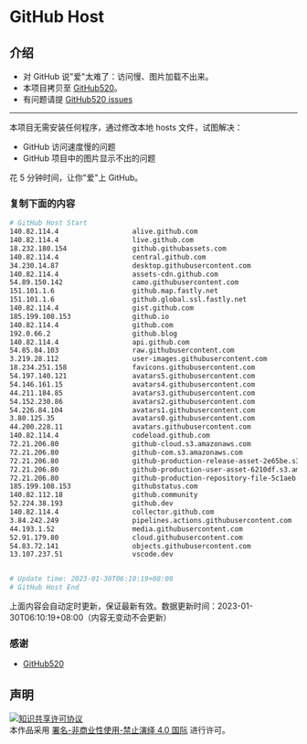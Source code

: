 # GitHub Host
## 介绍
- 对 GitHub 说"爱"太难了：访问慢、图片加载不出来。
- 本项目拷贝至 [GitHub520](https://github.com/521xueweihan/GitHub520)。
- 有问题请提 [GitHub520 issues](https://github.com/521xueweihan/GitHub520/issues/new)

---

本项目无需安装任何程序，通过修改本地 hosts 文件，试图解决：
- GitHub 访问速度慢的问题
- GitHub 项目中的图片显示不出的问题

花 5 分钟时间，让你"爱"上 GitHub。

### 复制下面的内容
```bash
# GitHub Host Start
140.82.114.4                  alive.github.com
140.82.114.4                  live.github.com
18.232.180.154                github.githubassets.com
140.82.114.4                  central.github.com
34.230.14.87                  desktop.githubusercontent.com
140.82.114.4                  assets-cdn.github.com
54.89.150.142                 camo.githubusercontent.com
151.101.1.6                   github.map.fastly.net
151.101.1.6                   github.global.ssl.fastly.net
140.82.114.4                  gist.github.com
185.199.108.153               github.io
140.82.114.4                  github.com
192.0.66.2                    github.blog
140.82.114.4                  api.github.com
54.85.84.103                  raw.githubusercontent.com
3.219.28.112                  user-images.githubusercontent.com
18.234.251.158                favicons.githubusercontent.com
54.197.140.121                avatars5.githubusercontent.com
54.146.161.15                 avatars4.githubusercontent.com
44.211.184.85                 avatars3.githubusercontent.com
54.152.230.86                 avatars2.githubusercontent.com
54.226.84.104                 avatars1.githubusercontent.com
3.80.125.35                   avatars0.githubusercontent.com
44.200.228.11                 avatars.githubusercontent.com
140.82.114.4                  codeload.github.com
72.21.206.80                  github-cloud.s3.amazonaws.com
72.21.206.80                  github-com.s3.amazonaws.com
72.21.206.80                  github-production-release-asset-2e65be.s3.amazonaws.com
72.21.206.80                  github-production-user-asset-6210df.s3.amazonaws.com
72.21.206.80                  github-production-repository-file-5c1aeb.s3.amazonaws.com
185.199.108.153               githubstatus.com
140.82.112.18                 github.community
52.224.38.193                 github.dev
140.82.114.4                  collector.github.com
3.84.242.249                  pipelines.actions.githubusercontent.com
44.193.1.52                   media.githubusercontent.com
52.91.179.80                  cloud.githubusercontent.com
54.83.72.141                  objects.githubusercontent.com
13.107.237.51                 vscode.dev


# Update time: 2023-01-30T06:10:19+08:00
# GitHub Host End

```
上面内容会自动定时更新，保证最新有效。数据更新时间：2023-01-30T06:10:19+08:00（内容无变动不会更新）

### 感谢

- [GitHub520](https://github.com/521xueweihan/GitHub520)

## 声明
<a rel="license" href="https://creativecommons.org/licenses/by-nc-nd/4.0/deed.zh"><img alt="知识共享许可协议" style="border-width: 0" src="https://licensebuttons.net/l/by-nc-nd/4.0/88x31.png"></a><br>本作品采用 <a rel="license" href="https://creativecommons.org/licenses/by-nc-nd/4.0/deed.zh">署名-非商业性使用-禁止演绎 4.0 国际</a> 进行许可。